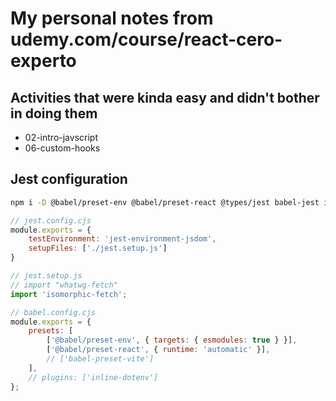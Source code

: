 # My personal notes from udemy.com/course/react-cero-experto
## Activities that were kinda easy and didn't bother in doing them
- 02-intro-javscript
- 06-custom-hooks

## Jest configuration
```bash
npm i -D @babel/preset-env @babel/preset-react @types/jest babel-jest isomorphic-fetch jest jest-environment-jsdom
```

```js
// jest.config.cjs
module.exports = {
    testEnvironment: 'jest-environment-jsdom',
    setupFiles: ['./jest.setup.js']
}
```

```js
// jest.setup.js
// import "whatwg-fetch"
import 'isomorphic-fetch';
```

```js
// babel.config.cjs
module.exports = {
    presets: [
        ['@babel/preset-env', { targets: { esmodules: true } }],
        ['@babel/preset-react', { runtime: 'automatic' }],
        // ['babel-preset-vite']
    ],
    // plugins: ['inline-dotenv']
};
```
